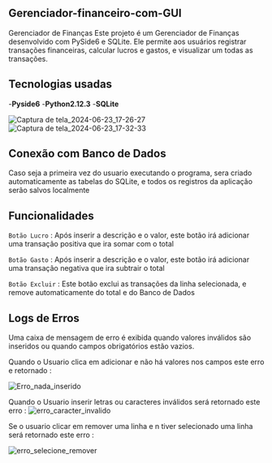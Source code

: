 ## Gerenciador-financeiro-com-GUI
Gerenciador de Finanças
Este projeto é um Gerenciador de Finanças desenvolvido com PySide6 e SQLite. Ele permite aos usuários registrar transações financeiras, calcular lucros e gastos, e visualizar um todas as transações.

## Tecnologias usadas
-**Pyside6**
-**Python2.12.3**
-**SQLite**

![Captura de tela_2024-06-23_17-26-27](https://github.com/Brayandev0/Gerenciador-financeiro-com-GUI/assets/84828739/0dd1d04f-3713-4222-8066-d00c622c489b)
![Captura de tela_2024-06-23_17-32-33](https://github.com/Brayandev0/Gerenciador-financeiro-com-GUI/assets/84828739/3966ada7-3893-4b4a-86e2-5ee177fea92f)


 ## Conexão com Banco de Dados

Caso seja a primeira vez do usuario executando o programa, sera criado automaticamente 
as tabelas do SQLite, e todos os registros da aplicação serão salvos localmente 

## Funcionalidades 

`Botão Lucro`   : Após inserir a descrição e o valor, este botão irá adicionar uma transação positiva que ira somar com o total

`Botão Gasto`   : Após inserir a descrição e o valor, este botão irá adicionar uma transação negativa que ira subtrair o total 

`Botão Excluir` : Este botão exclui as transações da linha selecionada, e remove automaticamente do total e do Banco de Dados

## Logs de Erros 
Uma caixa de mensagem de erro é exibida quando valores inválidos são inseridos ou quando campos obrigatórios estão vazios.

Quando o Usuario clica em adicionar e não há valores nos campos este erro e retornado :

![Erro_nada_inserido](https://github.com/Brayandev0/Gerenciador-financeiro-com-GUI/assets/84828739/51b217fd-ec59-452e-a51d-9ca393d0c170)

Quando o Usuario inserir letras ou caracteres inválidos será retornado este erro :
![erro_caracter_invalido](https://github.com/Brayandev0/Gerenciador-financeiro-com-GUI/assets/84828739/e63c984f-d5d7-4a6a-a7ef-697c6ea322f8)

Se o usuario clicar em remover uma linha e n tiver selecionado uma linha será retornado este erro :

![erro_selecione_remover](https://github.com/Brayandev0/Gerenciador-financeiro-com-GUI/assets/84828739/9f69bbd6-acad-4817-b6be-38ef1e21a18b)

